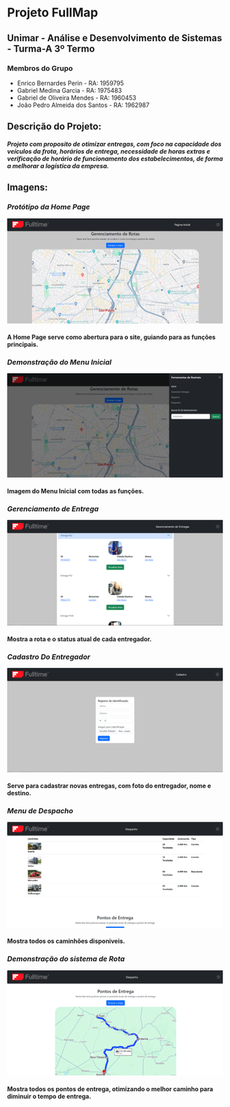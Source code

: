 # Projeto FullMap

## Unimar - Análise e Desenvolvimento de Sistemas - Turma-A 3º Termo

### Membros do Grupo
* Enrico Bernardes Perin - RA: 1959795
* Gabriel Medina Garcia - RA: 1975483
* Gabriel de Oliveira Mendes - RA: 1960453 
* João Pedro Almeida dos Santos - RA: 1962987

## Descrição do Projeto: 

 #### ***Projeto com proposito de otimizar entregas, com foco na capacidade dos veículos da frota, horários de entrega, necessidade de horas extras e verificação de horário de funcionamento dos estabelecimentos, de forma a melhorar a logística da empresa.***

## Imagens: 

### *Protótipo da Home Page*
![Home Page](/Prints/HomePage.png "Home Page")
#### A Home Page serve como abertura para o site, guiando para as funções principais.


### *Demonstração do Menu Inicial*
![Home Page com Barra Lateral](/Prints/HomePageEBarra.png "Home Page com Barra Latera")
#### Imagem do Menu Inicial com todas as funções.


### *Gerenciamento de Entrega*
![Gerenciamento de Entrega](/Prints/GerenciamentoDeEntregas.png "Gerenciamento de Entrega")
#### Mostra a rota e o status atual de cada entregador.


### *Cadastro Do Entregador*
![Cadastro de Entregador](/Prints/CadastroDeEntregador.png "Cadastro de Entregador")
#### Serve para cadastrar novas entregas, com foto do entregador, nome e destino.


### *Menu de Despacho*
![Despacho1](/Prints/Despacho1.png "Despacho1")
#### Mostra todos os caminhões disponiveis.


### *Demonstração do sistema de Rota*
![Despacho2](/Prints/Despacho2.png "Despacho2")
#### Mostra todos os pontos de entrega, otimizando o melhor caminho para diminuir o tempo de entrega.
